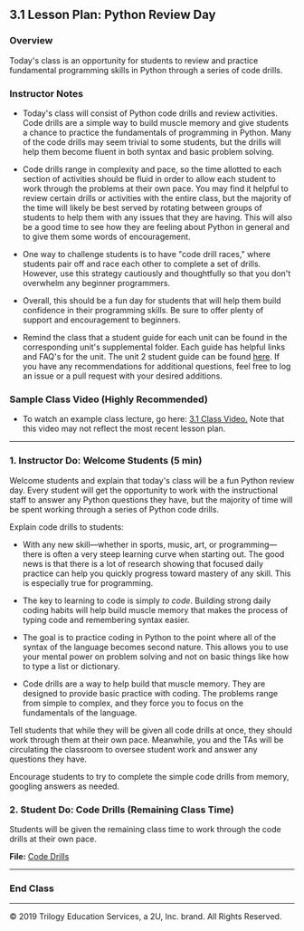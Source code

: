 ## 3.1 Lesson Plan: Python Review Day

### Overview

Today's class is an opportunity for students to review and practice fundamental programming skills in Python through a series of code drills.

### Instructor Notes

* Today's class will consist of Python code drills and review activities. Code drills are a simple way to build muscle memory and give students a chance to practice the fundamentals of programming in Python. Many of the code drills may seem trivial to some students, but the drills will help them become fluent in both syntax and basic problem solving.

* Code drills range in complexity and pace, so the time allotted to each section of activities should be fluid in order to allow each student to work through the problems at their own pace. You may find it helpful to review certain drills or activities with the entire class, but the majority of the time will likely be best served by rotating between groups of students to help them with any issues that they are having. This will also be a good time to see how they are feeling about Python in general and to give them some words of encouragement.

* One way to challenge students is to have "code drill races," where students pair off and race each other to complete a set of drills. However, use this strategy cautiously and thoughtfully so that you don't overwhelm any beginner programmers.

* Overall, this should be a fun day for students that will help them build confidence in their programming skills. Be sure to offer plenty of support and encouragement to beginners.

* Remind the class that a student guide for each unit can be found in the corresponding unit's supplemental folder. Each guide has helpful links and FAQ's for the unit. The unit 2 student guide can be found [here](../Supplemental/StudentGuide.md). If you have any recommendations for additional questions, feel free to log an issue or a pull request with your desired additions.

### Sample Class Video (Highly Recommended)
* To watch an example class lecture, go here: [3.1 Class Video.](https://codingbootcamp.hosted.panopto.com/Panopto/Pages/Viewer.aspx?id=e1e2c6d5-ca1e-4255-8b93-aaa301156f71) Note that this video may not reflect the most recent lesson plan.


---

### 1. Instructor Do: Welcome Students (5 min)

Welcome students and explain that today's class will be a fun Python review day. Every student will get the opportunity to work with the instructional staff to answer any Python questions they have, but the majority of time will be spent working through a series of Python code drills.

Explain code drills to students:

* With any new skill––whether in sports, music, art, or programming––there is often a very steep learning curve when starting out. The good news is that there is a lot of research showing that focused daily practice can help you quickly progress toward mastery of any skill. This is especially true for programming.

* The key to learning to code is simply _to code_. Building strong daily coding habits will help build muscle memory that makes the process of typing code and remembering syntax easier.

* The goal is to practice coding in Python to the point where all of the syntax of the language becomes second nature. This allows you to use your mental power on problem solving and not on basic things like how to type a list or dictionary.

* Code drills are a way to help build that muscle memory. They are designed to provide basic practice with coding. The problems range from simple to complex, and they force you to focus on the fundamentals of the language.

Tell students that while they will be given all code drills at once, they should work through them at their own pace. Meanwhile, you and the TAs will be circulating the classroom to oversee student work and answer any questions they have.

Encourage students to try to complete the simple code drills from memory, googling answers as needed.

### 2. Student Do: Code Drills (Remaining Class Time)

Students will be given the remaining class time to work through the code drills at their own pace.

**File:** [Code Drills](Activities/)

---

### End Class

---

© 2019 Trilogy Education Services, a 2U, Inc. brand. All Rights Reserved.
